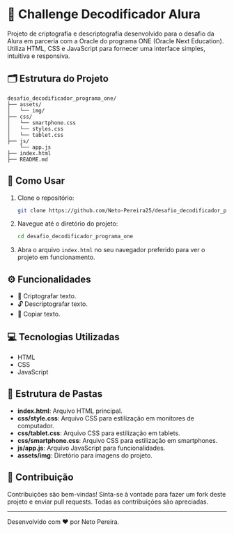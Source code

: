 # 🌟 Challenge Decodificador Alura

Projeto de criptografia e descriptografia desenvolvido para o desafio da Alura em parceria com a Oracle do programa ONE (Oracle Next Education). Utiliza HTML, CSS e JavaScript para fornecer uma interface simples, intuitiva e responsiva.

## 🗂 Estrutura do Projeto

```
desafio_decodificador_programa_one/
├── assets/
│   └── img/
├── css/
│   └── smartphone.css
│   └── styles.css
│   └── tablet.css
├── js/
    └── app.js
├── index.html
├── README.md
```

## 🚀 Como Usar

1. Clone o repositório:
   ```sh
   git clone https://github.com/Neto-Pereira25/desafio_decodificador_programa_one.git
   ```

2. Navegue até o diretório do projeto:
   ```sh
   cd desafio_decodificador_programa_one
   ```

3. Abra o arquivo `index.html` no seu navegador preferido para ver o projeto em funcionamento.


## ⚙️ Funcionalidades

- 🔐 Criptografar texto.
- 🔓 Descriptografar texto.
- 🔄 Copiar texto.

## 💻 Tecnologias Utilizadas

- HTML
- CSS
- JavaScript

## 📁 Estrutura de Pastas

- **index.html**: Arquivo HTML principal.
- **css/style.css**: Arquivo CSS para estilização em monitores de computador.
- **css/tablet.css**: Arquivo CSS para estilização em tablets.
- **css/smartphone.css**: Arquivo CSS para estilização em smartphones.
- **js/app.js**: Arquivo JavaScript para funcionalidades.
- **assets/img**: Diretório para imagens do projeto.

## 🤝 Contribuição

Contribuições são bem-vindas! Sinta-se à vontade para fazer um fork deste projeto e enviar pull requests. Todas as contribuições são apreciadas.

---

Desenvolvido com ❤️ por Neto Pereira.
